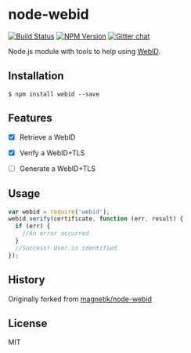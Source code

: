# node-webid

[![Build Status](https://travis-ci.org/linkeddata/node-webid.svg?branch=master)](https://travis-ci.org/linkeddata/node-webid)
[![NPM Version](https://img.shields.io/npm/v/webid.svg?style=flat)](https://npm.im/webid)
[![Gitter chat](https://img.shields.io/badge/gitter-join%20chat%20%E2%86%92-brightgreen.svg?style=flat)](http://gitter.im/linkeddata/node-webid)


Node.js module with tools to help using [WebID](http://linkeddata.github.io/SoLiD/#identity-management-based-on-webid).

## Installation

```
$ npm install webid --save
```

## Features

- [x] Retrieve a WebID
- [x] Verify a WebID+TLS
- [ ] Generate a WebID+TLS


## Usage

```javascript
var webid = require('webid');
webid.verify(certificate, function (err, result) {
  if (err) {
    //An error occurred
  }
  //Success! User is identified
});
```

## History

Originally forked from [magnetik/node-webid](https://github.com/magnetik/node-webid)

## License

MIT
